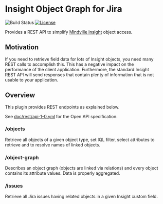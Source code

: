 # Insight Object Graph for Jira
![Build Status](https://github.com/linked-planet/jira-insight-object-graph-plugin/workflows/Maven/badge.svg)
[![License](https://img.shields.io/badge/License-Apache%202.0-blue.svg)](https://opensource.org/licenses/Apache-2.0)

Provides a REST API to simplify [Mindville Insight][insight] object access.

## Motivation
If you need to retrieve field data for lots of Insight objects, you
need many REST calls to accomplish this. This has a negative impact on the
performance of the client application. Furthermore, the standard Insight REST API
will send responses that contain plenty of information that is not usable to your
application.

## Overview
This plugin provides REST endpoints as explained below.

See [doc/rest/api-1-0.yml](doc/rest/api-1-0.yml) for the Open API specification.

### /objects
Retrieve all objects of a given object type, set IQL filter,
select attributes to retrieve and to resolve names of linked objects.

### /object-graph
Describes an object graph (objects are linked via relations) and every object
contains its attribute values. Data is properly aggregated.

### /issues
Retrieve all Jira issues having related objects in a given Insight custom field.


[insight]: https://www.mindville.com/insight-asset-management-CMDB-software-for-jira
